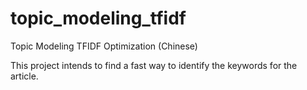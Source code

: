 # topic_modeling_tfidf
Topic Modeling TFIDF Optimization (Chinese)


This project intends to find a fast way to identify the keywords for the article.
